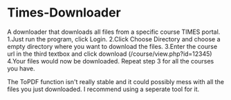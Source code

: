 # Times-Downloader

A downloader that downloads all files from a specific course TIMES portal. 
1.Just run the program, click Login. 
2.Click Choose Directory and choose a empty directory where you want to download the files.
3.Enter the course url in the third textbox and click download (/course/view.php?id=12345)
4.Your files would now be downloaded. Repeat step 3 for all the courses you have.

The ToPDF function isn't really stable and it could possibly mess with all the files you just downloaded. I recommend using a seperate tool for it.
